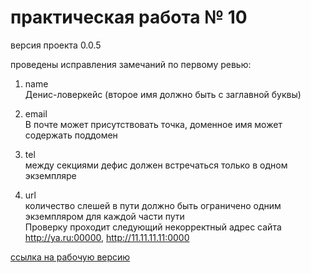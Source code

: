# практическая работа № 10
версия проекта 0.0.5

проведены исправления замечаний по первому ревью:

1. name  
 Денис-ловеркейс (второе имя должно быть с заглавной буквы)
 
2. email  
В почте может присутствовать точка, доменное имя может содержать поддомен

3. tel  
 между секциями дефис должен встречаться только в одном экземпляре
 
4. url  
 количество слешей в пути должно быть ограничено одним экземпляром для каждой части пути  
 Проверку проходит следующий некорректный адрес сайта http://ya.ru:00000, http://11.11.11.11:0000 

[ссылка на рабочую версию](https://biowulf513.github.io/)